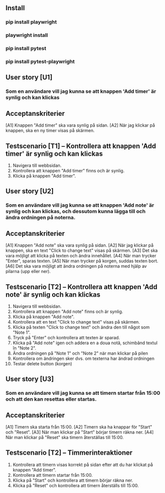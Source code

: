 ## Install
### pip install playwright
### playwright install
### pip install pytest
### pip install pytest-playwright

## User story [U1] 
### Som en användare vill jag kunna se att knappen 'Add timer' är synlig och kan klickas

## Acceptanskriterier 
[A1] Knappen "Add timer" ska vara synlig på sidan.
[A2] När jag klickar på knappen, ska en ny timer visas på skärmen.

## Testscenario [T1] –  Kontrollera att knappen 'Add timer' är synlig och kan klickas
1. Navigera till webbsidan.
2. Kontrollera att knappen "Add timer" finns och är synlig.
3. Klicka på knappen "Add timer".

## User story [U2] 
### Som en användare vill jag kunna se att knappen 'Add note' är synlig och kan klickas, och dessutom kunna lägga till och ändra ordningen på noterna.

## Acceptanskriterier 
[A1] Knappen "Add note" ska vara synlig på sidan.
[A2] När jag klickar på knappen, ska en text "Click to change text" visas på skärmen.
[A3] Det ska vara möjligt att klicka på texten och ändra innehållet.
[A4] När man trycker "Enter", sparas texten.
[A5] När man trycker på korgen, suddas texten bort.
[A6] Det ska vara möjligt att ändra ordningen på noterna med hjälp av pilarna (upp eller ner).

## Testscenario [T2] –  Kontrollera att knappen 'Add note' är synlig och kan klickas
1. Navigera till webbsidan.
2. Kontrollera att knappen "Add note" finns och är synlig.
3. Klicka på knappen "Add note".
4. Kontrollera att en text "Click to change text" visas på skärmen.
5. Klicka på texten "Click to change text" och ändra den till något som "Note 1".
6. Tryck på "Enter" och kontrollera att texten är sparad.
7. Klicka på "Add note" igen och addera en a doua notă, schimbând textul în "Note 2".
8. Ändra ordningen på "Note 1" och "Note 2" när man klickar på pilen
9. Kontrollera om ändringen sker dvs. om texterna har ändrad ordningen
10. Testar delete button (korgen)

## User story [U3] 
### Som en användare vill jag kunna se att timern startar från 15:00 och att den kan resettas eller startas.

## Acceptanskriterier
[A1] Timern ska starta från 15:00.
[A2] Timern ska ha knappar för "Start" och "Reset".
[A3] När man klickar på "Start" börjar timern räkna ner.
[A4] När man klickar på "Reset" ska timern återställas till 15:00.

## Testscenario [T2] – Timmerinteraktioner
1. Kontrollera att timern visas korrekt på sidan efter att du har klickat på knappen "Add timer".
2. Kontrollera att timern startar från 15:00.
3. Klicka på "Start" och kontrollera att timern börjar räkna ner.
4. Klicka på "Reset" och kontrollera att timern återställs till 15:00.
